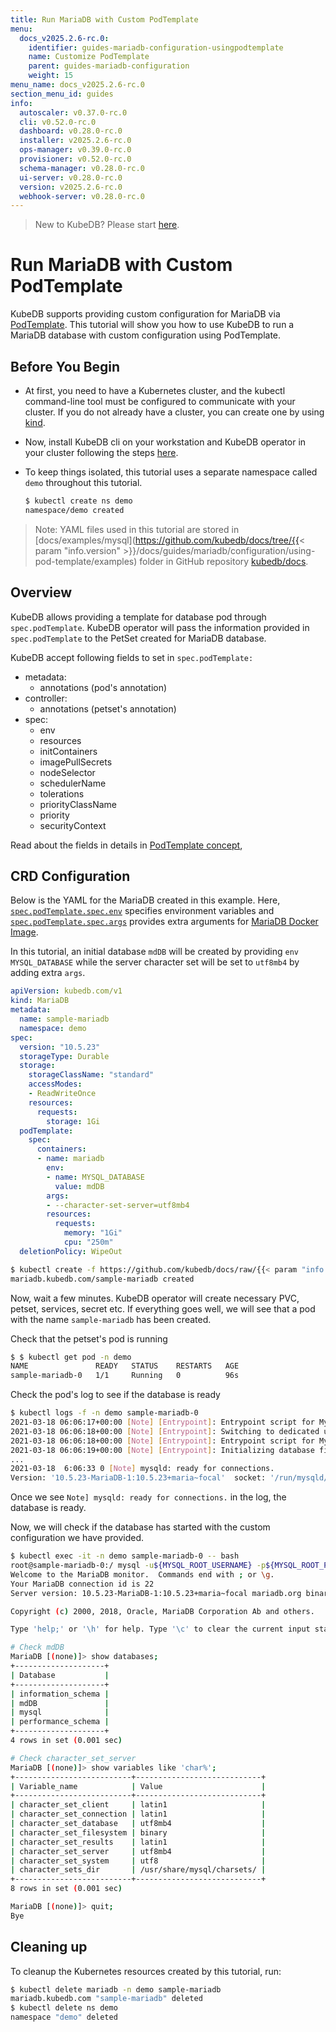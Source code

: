 ```yaml
---
title: Run MariaDB with Custom PodTemplate
menu:
  docs_v2025.2.6-rc.0:
    identifier: guides-mariadb-configuration-usingpodtemplate
    name: Customize PodTemplate
    parent: guides-mariadb-configuration
    weight: 15
menu_name: docs_v2025.2.6-rc.0
section_menu_id: guides
info:
  autoscaler: v0.37.0-rc.0
  cli: v0.52.0-rc.0
  dashboard: v0.28.0-rc.0
  installer: v2025.2.6-rc.0
  ops-manager: v0.39.0-rc.0
  provisioner: v0.52.0-rc.0
  schema-manager: v0.28.0-rc.0
  ui-server: v0.28.0-rc.0
  version: v2025.2.6-rc.0
  webhook-server: v0.28.0-rc.0
---
```


> New to KubeDB? Please start [here](/docs/v2025.2.6-rc.0/README).

# Run MariaDB with Custom PodTemplate

KubeDB supports providing custom configuration for MariaDB via [PodTemplate](/docs/v2025.2.6-rc.0/guides/mariadb/concepts/mariadb/#specpodtemplate). This tutorial will show you how to use KubeDB to run a MariaDB database with custom configuration using PodTemplate.

## Before You Begin

- At first, you need to have a Kubernetes cluster, and the kubectl command-line tool must be configured to communicate with your cluster. If you do not already have a cluster, you can create one by using [kind](https://kind.sigs.k8s.io/docs/user/quick-start/).

- Now, install KubeDB cli on your workstation and KubeDB operator in your cluster following the steps [here](/docs/v2025.2.6-rc.0/setup/README).

- To keep things isolated, this tutorial uses a separate namespace called `demo` throughout this tutorial.

  ```bash
  $ kubectl create ns demo
  namespace/demo created
  ```

> Note: YAML files used in this tutorial are stored in [docs/examples/mysql](https://github.com/kubedb/docs/tree/{{< param "info.version" >}}/docs/guides/mariadb/configuration/using-pod-template/examples) folder in GitHub repository [kubedb/docs](https://github.com/kubedb/docs).

## Overview

KubeDB allows providing a template for database pod through `spec.podTemplate`. KubeDB operator will pass the information provided in `spec.podTemplate` to the PetSet created for MariaDB database.

KubeDB accept following fields to set in `spec.podTemplate:`

- metadata:
  - annotations (pod's annotation)
- controller:
  - annotations (petset's annotation)
- spec:
  - env
  - resources
  - initContainers
  - imagePullSecrets
  - nodeSelector
  - schedulerName
  - tolerations
  - priorityClassName
  - priority
  - securityContext

Read about the fields in details in [PodTemplate concept](/docs/v2025.2.6-rc.0/guides/mariadb/concepts/mariadb/#specpodtemplate),

## CRD Configuration

Below is the YAML for the MariaDB created in this example. Here, [`spec.podTemplate.spec.env`](/docs/v2025.2.6-rc.0/guides/mariadb/concepts/mariadb/#specpodtemplatespecenv) specifies environment variables and [`spec.podTemplate.spec.args`](/docs/v2025.2.6-rc.0/guides/mariadb/concepts/mariadb/#specpodtemplatespecargs) provides extra arguments for [MariaDB Docker Image](https://hub.docker.com/_/mariadb/).

In this tutorial, an initial database `mdDB` will be created by providing `env` `MYSQL_DATABASE` while the server character set will be set to `utf8mb4` by adding extra `args`. 

```yaml
apiVersion: kubedb.com/v1
kind: MariaDB
metadata:
  name: sample-mariadb
  namespace: demo
spec:
  version: "10.5.23"
  storageType: Durable
  storage:
    storageClassName: "standard"
    accessModes:
    - ReadWriteOnce
    resources:
      requests:
        storage: 1Gi
  podTemplate:
    spec:
      containers:
      - name: mariadb
        env:
        - name: MYSQL_DATABASE
          value: mdDB
        args:
        - --character-set-server=utf8mb4
        resources:
          requests:
            memory: "1Gi"
            cpu: "250m"
  deletionPolicy: WipeOut
```


```bash
$ kubectl create -f https://github.com/kubedb/docs/raw/{{< param "info.version" >}}/docs/guides/mariadb/configuration/using-pod-template/examples/md-misc-config.yaml
mariadb.kubedb.com/sample-mariadb created
```

Now, wait a few minutes. KubeDB operator will create necessary PVC, petset, services, secret etc. If everything goes well, we will see that a pod with the name `sample-mariadb` has been created.

Check that the petset's pod is running

```bash
$ $ kubectl get pod -n demo
NAME               READY   STATUS    RESTARTS   AGE
sample-mariadb-0   1/1     Running   0          96s
```

Check the pod's log to see if the database is ready

```bash
$ kubectl logs -f -n demo sample-mariadb-0
2021-03-18 06:06:17+00:00 [Note] [Entrypoint]: Entrypoint script for MySQL Server 1:10.5.23+maria~focal started.
2021-03-18 06:06:18+00:00 [Note] [Entrypoint]: Switching to dedicated user 'mysql'
2021-03-18 06:06:18+00:00 [Note] [Entrypoint]: Entrypoint script for MySQL Server 1:10.5.23+maria~focal started.
2021-03-18 06:06:19+00:00 [Note] [Entrypoint]: Initializing database files
...
2021-03-18  6:06:33 0 [Note] mysqld: ready for connections.
Version: '10.5.23-MariaDB-1:10.5.23+maria~focal'  socket: '/run/mysqld/mysqld.sock'  port: 3306  mariadb.org binary distribution
```

Once we see `Note] mysqld: ready for connections.` in the log, the database is ready.

Now, we will check if the database has started with the custom configuration we have provided.

```bash
$ kubectl exec -it -n demo sample-mariadb-0 -- bash
root@sample-mariadb-0:/ mysql -u${MYSQL_ROOT_USERNAME} -p${MYSQL_ROOT_PASSWORD}
Welcome to the MariaDB monitor.  Commands end with ; or \g.
Your MariaDB connection id is 22
Server version: 10.5.23-MariaDB-1:10.5.23+maria~focal mariadb.org binary distribution

Copyright (c) 2000, 2018, Oracle, MariaDB Corporation Ab and others.

Type 'help;' or '\h' for help. Type '\c' to clear the current input statement.

# Check mdDB
MariaDB [(none)]> show databases;
+--------------------+
| Database           |
+--------------------+
| information_schema |
| mdDB               |
| mysql              |
| performance_schema |
+--------------------+
4 rows in set (0.001 sec)

# Check character_set_server
MariaDB [(none)]> show variables like 'char%';
+--------------------------+----------------------------+
| Variable_name            | Value                      |
+--------------------------+----------------------------+
| character_set_client     | latin1                     |
| character_set_connection | latin1                     |
| character_set_database   | utf8mb4                    |
| character_set_filesystem | binary                     |
| character_set_results    | latin1                     |
| character_set_server     | utf8mb4                    |
| character_set_system     | utf8                       |
| character_sets_dir       | /usr/share/mysql/charsets/ |
+--------------------------+----------------------------+
8 rows in set (0.001 sec)

MariaDB [(none)]> quit;
Bye
```

## Cleaning up

To cleanup the Kubernetes resources created by this tutorial, run:

```bash
$ kubectl delete mariadb -n demo sample-mariadb
mariadb.kubedb.com "sample-mariadb" deleted
$ kubectl delete ns demo
namespace "demo" deleted
```

